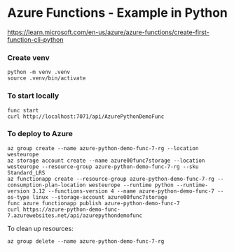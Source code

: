 # Azure Functions - Example in Python

https://learn.microsoft.com/en-us/azure/azure-functions/create-first-function-cli-python

### Create venv

```commandline
python -m venv .venv
source .venv/bin/activate
```

### To start locally

```commandline
func start
curl http://localhost:7071/api/AzurePythonDemoFunc
```

### To deploy to Azure

```commandline
az group create --name azure-python-demo-func-7-rg --location westeurope
az storage account create --name azure00func7storage --location westeurope --resource-group azure-python-demo-func-7-rg --sku Standard_LRS
az functionapp create --resource-group azure-python-demo-func-7-rg --consumption-plan-location westeurope --runtime python --runtime-version 3.12 --functions-version 4 --name azure-python-demo-func-7 --os-type linux --storage-account azure00func7storage
func azure functionapp publish azure-python-demo-func-7
curl https://azure-python-demo-func-7.azurewebsites.net/api/azurepythondemofunc
```

To clean up resources:
```commandline
az group delete --name azure-python-demo-func-7-rg
```